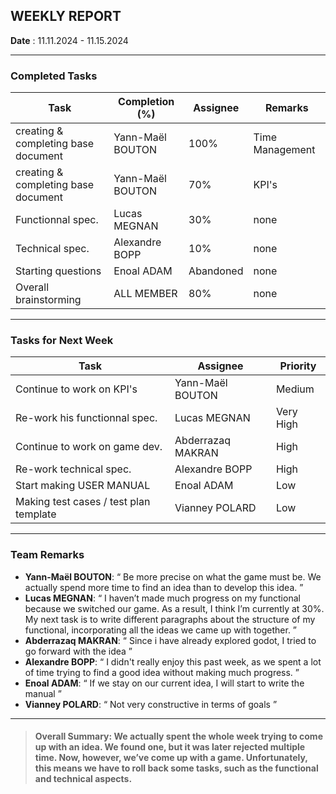 
## **WEEKLY REPORT**

**Date** : 11.11.2024 - 11.15.2024


---

### Completed Tasks

| Task                    | Completion (%) | Assignee        | Remarks                   |
|-------------------------|----------------|-----------------|---------------------------|
| creating & completing base document | Yann-Maël BOUTON  | 100% | Time Management |
| creating & completing base document | Yann-Maël BOUTON  | 70% | KPI's |
| Functionnal spec. | Lucas MEGNAN   | 30% | none |
| Technical spec. | Alexandre BOPP | 10% | none |
| Starting questions | Enoal ADAM | Abandoned | none |
| Overall brainstorming | ALL MEMBER | 80% | none |

---

### Tasks for Next Week

| Task                    | Assignee        |  Priority       
|-------------------------|-----------------|----------------|
| Continue to work on KPI's | Yann-Maël BOUTON  | Medium |
| Re-work his functionnal spec. | Lucas MEGNAN | Very High |
| Continue to work on game dev. | Abderrazaq MAKRAN | High |
| Re-work technical spec. | Alexandre BOPP | High |
| Start making USER MANUAL | Enoal ADAM | Low |
| Making test cases / test plan template | Vianney POLARD | Low |

---

### Team Remarks

- **Yann-Maël BOUTON**:  “ Be more precise on what the game must be. We actually spend more time to find an idea than to develop this idea. ”
- **Lucas MEGNAN**: “ I haven’t made much progress on my functional because we switched our game. As a result, I think I’m currently at 30%. My next task is to write different paragraphs about the structure of my functional, incorporating all the ideas we came up with together. ”
- **Abderrazaq MAKRAN**: “ Since i have already explored godot, I tried to go forward with the idea ”
- **Alexandre BOPP**: “ I didn't really enjoy this past week, as we spent a lot of time trying to find a good idea without making much progress. ”
- **Enoal ADAM**: “ If we stay on our current idea, I will start to write the manual ”
- **Vianney POLARD**: “ Not very constructive in terms of goals ”

---

> #### **Overall Summary**: We actually spent the whole week trying to come up with an idea. We found one, but it was later rejected multiple time. Now, however, we’ve come up with a game. Unfortunately, this means we have to roll back some tasks, such as the functional and technical aspects.




 